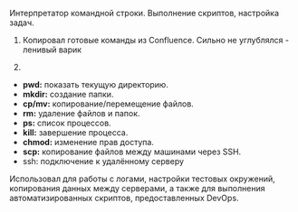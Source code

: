 Интерпретатор командной строки. Выполнение скриптов, настройка задач.  

1. Копировал готовые команды из Confluence. Сильно не углублялся - ленивый варик

2. 
- **pwd:** показать текущую директорию.
- **mkdir:** создание папки.
- **cp/mv:** копирование/перемещение файлов.
- **rm:** удаление файлов и папок.
- **ps:** список процессов.
- **kill:** завершение процесса.
- **chmod:** изменение прав доступа.
- **scp:** копирование файлов между машинами через SSH. 
- ssh: подключение к удалённому серверу

Использовал для работы с логами, настройки тестовых окружений, копирования данных между серверами, а также для выполнения автоматизированных скриптов, предоставленных DevOps.
